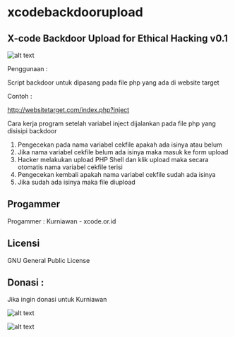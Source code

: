 # xcodebackdoorupload

X-code Backdoor Upload for Ethical Hacking v0.1
-----------------------------------------------

![alt text](http://xcode.or.id/04_small-logo.png)


Penggunaan : 

Script backdoor untuk dipasang pada file php yang ada di website target 

Contoh :

http://websitetarget.com/index.php?inject


Cara kerja program setelah variabel inject dijalankan pada file php yang disisipi backdoor

1. Pengecekan pada nama variabel cekfile apakah ada isinya atau belum
2. Jika nama variabel cekfile belum ada isinya maka masuk ke form upload
3. Hacker melakukan upload PHP Shell dan klik upload maka secara otomatis nama variabel cekfile terisi 
4. Pengecekan kembali apakah nama variabel cekfile sudah ada isinya
5. Jika sudah ada isinya maka file diupload


Progammer
------- 

Progammer : Kurniawan - xcode.or.id


Licensi
------- 

GNU General Public License 



Donasi :
--------

Jika ingin donasi untuk Kurniawan 

![alt text](http://xcodeserver.my.id/gofood.png)

![alt text](http://xcodeserver.my.id/gopay.png)
